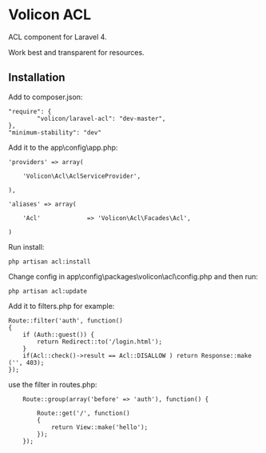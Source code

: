 Volicon ACL
===========

ACL component for Laravel 4.

Work best and transparent for resources.

## Installation

Add to composer.json: 

```
"require": {
		"volicon/laravel-acl": "dev-master",
},
"minimum-stability": "dev"
```

Add it to the app\config\app.php:

```
'providers' => array(

	'Volicon\Acl\AclServiceProvider',

),

'aliases' => array(

	'Acl'			  => 'Volicon\Acl\Facades\Acl',

)

```

Run install:

```
php artisan acl:install
```

Change config in app\config\packages\volicon\acl\config.php and then run:

```
php artisan acl:update
```

Add it to filters.php for example:

```
Route::filter('auth', function()
{
	if (Auth::guest()) {
		return Redirect::to('/login.html');
	}
	if(Acl::check()->result == Acl::DISALLOW ) return Response::make ('', 403);
});
```

use the filter in routes.php:

```
	Route::group(array('before' => 'auth'), function() {
	
		Route::get('/', function()
		{
			return View::make('hello');
		});
	});
```
